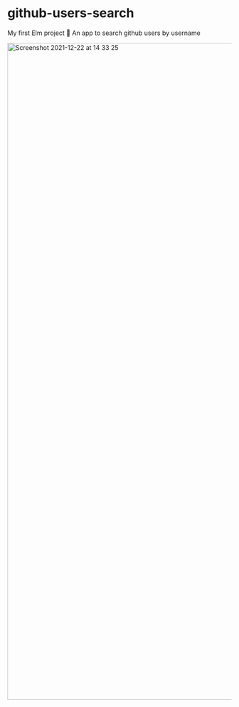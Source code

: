 # github-users-search
My first Elm project :tada: An app to search github users by username

<img width="1473" alt="Screenshot 2021-12-22 at 14 33 25" src="https://user-images.githubusercontent.com/30217557/147108623-56b47067-2d7a-436e-a860-69da22008d79.png">
